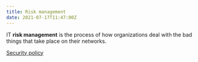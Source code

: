 ```yaml
---
title: Risk management
date: 2021-07-17T11:47:00Z
---
```


IT **risk management** is the process of how organizations deal with the bad
things that take place on their networks.

[Security policy](20210717114903-security-policy.md)
